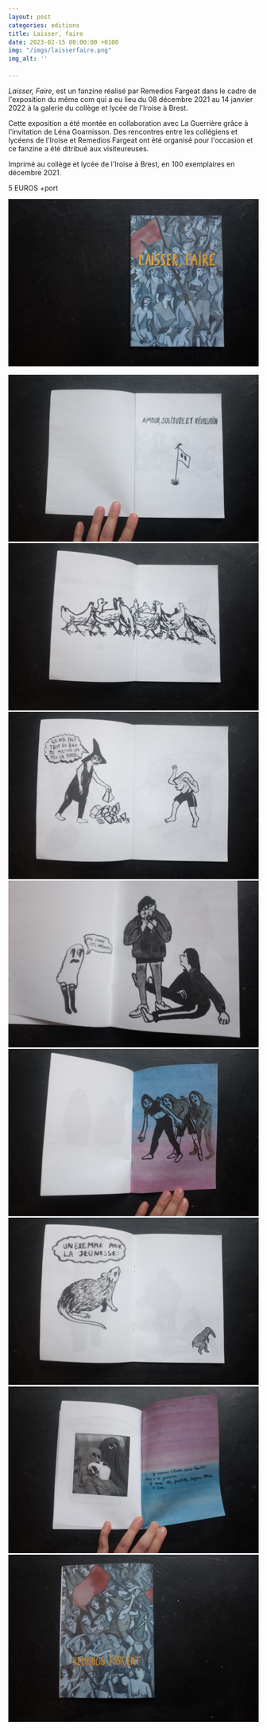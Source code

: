 ```yaml
---
layout: post
categories: editions
title: Laisser, faire
date: 2023-02-15 00:00:00 +0100
img: "/imgs/laisserfaire.png"
img_alt: ''

---
```

_Laisser, Faire_, est un fanzine réalisé par Remedios Fargeat dans le cadre de l'exposition du même com qui a eu lieu du 08 décembre 2021 au 14 janvier 2022 à la galerie du collège et lycée de l'Iroise à Brest.

Cette exposition a été montée en collaboration avec La Guerrière grâce à l'invitation de Léna Goarnisson. Des rencontres entre les collégiens et lycéens de l'Iroise et Remedios Fargeat ont été organisé pour l'occasion et ce fanzine a été ditribué aux visiteureuses.

Imprimé au collège et lycée de l'Iroise à Brest, en 100 exemplaires en décembre 2021.

5 EUROS +port

![](/imgs/dscf6819-copie.jpg)

_![](/imgs/dscf6820-copie.jpg)![](/imgs/dscf6821-copie.jpg)![](/imgs/dscf6822-copie.jpg)![](/imgs/dscf6824-copie.jpg)![](/imgs/dscf6825-copie.jpg)![](/imgs/dscf6823-copie.jpg)![](/imgs/dscf6827-copie.jpg)![](/imgs/dscf6828-copie.jpg)_